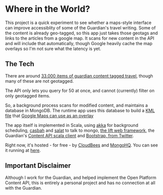 Where in the World?
===================

This project is a quick experiment to see whether a maps-style interface can improve accessiblity of
some of the Guardian's travel writing.  Some of the content is already geo-tagged, so this app just
takes those geotags and links to the articles from a google map. It scans for new content in the API
and will include that automatically, though Google heavily cache the map overlays so I'm not sure what
the latency is yet.

The Tech
--------

There are around [33,000 items of guardian content tagged travel](http://content.guardianapis.com/travel/travel),
though many of these are not geotagged.

The API only lets you query for 50 at once, and cannot (currently) filter on only geotagged items.

So, a background process scans for modified content, and maintains a database in MongoDB. The runtime app
uses this database to build a [KML file](http://code.google.com/apis/kml/documentation/)
that [Google Maps can use as an overlay](http://code.google.com/apis/maps/documentation/javascript/overlays.html#KMLLayers)

The app itself is implemented in Scala, using [akka](http://akka.io) for background scheduling,
[casbah](https://github.com/mongodb/casbah)
and [salat](https://github.com/novus/salat) to talk to mongo, [the lift web framework](http://liftweb.net), the Guardian's
[Content API scala client](https://github.com/guardian/open-platform-content-api-scala-client) and 
[Bootstrap, from Twitter](http://twitter.github.com/bootstrap/).

Right now, it's hosted - for free - by [CloudBees](http://www.cloudbees.com) and [MongoHQ](http://mongohq.com).
You can see it running at [here](http://travel-map.tackers.cloudbees.net/).


Important Disclaimer
-------------------

Although I work for the Guardian, and helped implement the Open Platform Content API, this
is entirely a personal project and has no connection at all with the Guardian.





